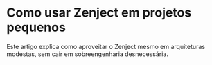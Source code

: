 ﻿---
slug: zenject-proyectos-pequenos
titulo: Como usar Zenject em projetos pequenos
descripcion: Vantagens da injeção de dependências sem complicar o código.
fecha: 2025-04-10
tags: [unity, zenject, arquitetura]
autor: RaulDAI
imagen: placeholder.png
---

# Como usar Zenject em projetos pequenos

Este artigo explica como aproveitar o Zenject mesmo em arquiteturas modestas, sem cair em sobreengenharia desnecessária.
